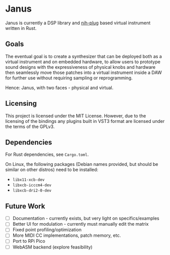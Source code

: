 # Janus

Janus is currently a DSP library and [nih-plug](https://github.com/robbert-vdh/nih-plug)
based virtual instrument written in Rust.

## Goals

The eventual goal is to create a synthesizer that can be deployed both as a virtual
instrument and on embedded hardware, to allow users to prototype sound designs
with the expressiveness of physical knobs and hardware then seamlessly move those
patches into a virtual instrument inside a DAW for further use without requiring
sampling or reprogramming.

Hence: Janus, with two faces - physical and virtual.

## Licensing

This project is licensed under the MIT License.  However, due to the licensing
of the bindings any plugins built in VST3 format are licensed under the terms of
the GPLv3.

## Dependencies

For Rust dependencies, see `Cargo.toml`.

On Linux, the following packages (Debian names provided, but should be similar on other
distros) need to be installed:

- `libx11-xcb-dev`
- `libxcb-icccm4-dev`
- `libxcb-dri2-0-dev`

## Future Work

-[ ] Documentation - currently exists, but very light on specifics/examples
-[ ] Better UI for modulation - currently must manually edit the matrix
-[ ] Fixed point profiling/optimization
-[ ] More MIDI CC implementations, patch memory, etc.
-[ ] Port to RPi Pico
-[ ] WebASM backend (explore feasibility)
